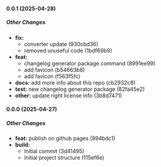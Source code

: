 #### 0.0.1 (2025-04-28)

##### Other Changes

* **fix:**
  *  converter update (930cbd36)
  *  removed unuseful code (1bdf69b9)
* **feat:**
  *  changelog generator package command (8991ee99)
  *  add favicon (b54663b8)
  *  add favicon (f563f5fc)
* **docs:**  add more info about this repo (cb2932c8)
* **test:**  new changelog generator package (82fa45e2)
* **other:**  update right license info (3b8d7471)

#### 0.0.0 (2025-04-27)

##### Other Changes

* **feat:**  publish on github pages (894bdc1)
* **build:** 
  *  Initial commit (3d41495)
  *  Initial project structure (115ef6e)
